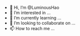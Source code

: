 - 👋 Hi, I’m @LuminousHao
- 👀 I’m interested in ...
- 🌱 I’m currently learning ...
- 💞️ I’m looking to collaborate on ...
- 📫 How to reach me ...

<!---
LuminousHao/LuminousHao is a ✨ special ✨ repository because its `README.md` (this file) appears on your GitHub profile.
You can click the Preview link to take a look at your changes.
--->
